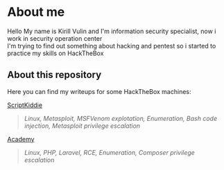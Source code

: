 About me
===
Hello
My name is Kirill Vulin and I'm information security specialist, now i work in security operation center  
I'm trying to find out something about hacking and pentest so i started to practice my skills on HackTheBox

About this repository
---
Here you can find my writeups for some HackTheBox machines:

[ScriptKiddie](https://github.com/Healops/Writeups/tree/main/ScriptKiddie/Readme.md)
>*Linux, Metasploit, MSFVenom explotation, Enumeration, Bash code injection, Metasploit privilege escalation*

[Academy](https://github.com/Healops/Writeups/tree/main/Academy/Readme.md)
>*Linux, PHP, Laravel, RCE, Enumeration, Composer privilege escalation*
